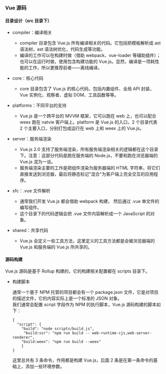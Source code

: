 ### Vue 源码
#### 目录设计（src 目录下）- compiler：编译相关
	* compiler 目录包含 Vue.js 所有编译相关的代码。它包括把模板解析成 ast 语法树，ast 语法树优化，代码生成等功能。	* 编译的工作可以在构建时做（借助 webpack、vue-loader 等辅助插件）；也可以在运行时做，使用包含构建功能的 Vue.js。显然，编译是一项耗性能的工作，所以更推荐前者——离线编译。
- core：核心代码
	* core 目录包含了 Vue.js 的核心代码，包括内置组件、全局 API 封装，Vue 实例化、观察者、虚拟 DOM、工具函数等等。

- platforms：不同平台的支持
	* Vue.js 是一个跨平台的 MVVM 框架，它可以跑在 web 上，也可以配合 weex 跑在 natvie 客户端上。platform 是 Vue.js 的入口，2 个目录代表 2 个主要入口，分别打包成运行在 web 上和 weex 上的 Vue.js。
- server：服务端渲染
	* Vue.js 2.0 支持了服务端渲染，所有服务端渲染相关的逻辑都在这个目录下。注意：这部分代码是跑在服务端的 Node.js，不要和跑在浏览器端的 Vue.js 混为一谈。	* 服务端渲染主要的工作是把组件渲染为服务器端的 HTML 字符串，将它们直接发送到浏览器，最后将静态标记"混合"为客户端上完全交互的应用程序。

- sfc：.vue 文件解析
	* 通常我们开发 Vue.js 都会借助 webpack 构建， 然后通过 .vue 单文件的编写组件。	* 这个目录下的代码逻辑会把 .vue 文件内容解析成一个 JavaScript 的对象。

- shared：共享代码
	* Vue.js 会定义一些工具方法，这里定义的工具方法都是会被浏览器端的 Vue.js 和服务端的 Vue.js 所共享的。#### 源码构建Vue.js 源码是基于 Rollup 构建的，它的构建相关配置都在 scripts 目录下。  
- 构建脚本

	通常一个基于 NPM 托管的项目都会有一个 package.json 文件，它是对项目的描述文件，它的内容实际上是一个标准的 JSON 对象。  
	我们通常会配置 script 字段作为 NPM 的执行脚本，Vue.js 源码构建的脚本如下：	
	```
	{	  "script": {	    "build": "node scripts/build.js",   		 "build:ssr": "npm run build -- web-runtime-cjs,web-server-renderer",	    "build:weex": "npm run build --weex"		}	}
	```
	
	这里总共有 3 条命令，作用都是构建 Vue.js，后面 2 条是在第一条命令的基础上，添加一些环境参数。